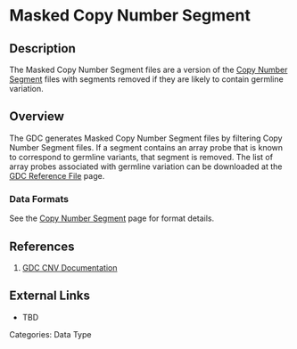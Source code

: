 # Masked Copy Number Segment #
## Description ##

The Masked Copy Number Segment files are a version of the [Copy Number Segment](LINK) files with segments removed if they are likely to contain germline variation.   

## Overview ##

The GDC generates Masked Copy Number Segment files by filtering Copy Number Segment files. If a segment contains an array probe that is known to correspond to germline variants, that segment is removed. The list of array probes associated with germline variation can be downloaded at the [GDC Reference File](https://gdc.cancer.gov/about-data/data-harmonization-and-generation/gdc-reference-files) page.

### Data Formats ###

See the [Copy Number Segment](LINK) page for format details.

## References ##
1. [GDC CNV Documentation](https://docs.gdc.cancer.gov/Data/Bioinformatics_Pipelines/CNV_Pipeline/)

## External Links ##
* TBD

Categories: Data Type
